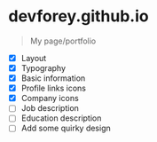 # devforey.github.io
> My page/portfolio

- [x] Layout
- [x] Typography
- [x] Basic information
- [x] Profile links icons
- [x] Company icons
- [ ] Job description
- [ ] Education description
- [ ] Add some quirky design
